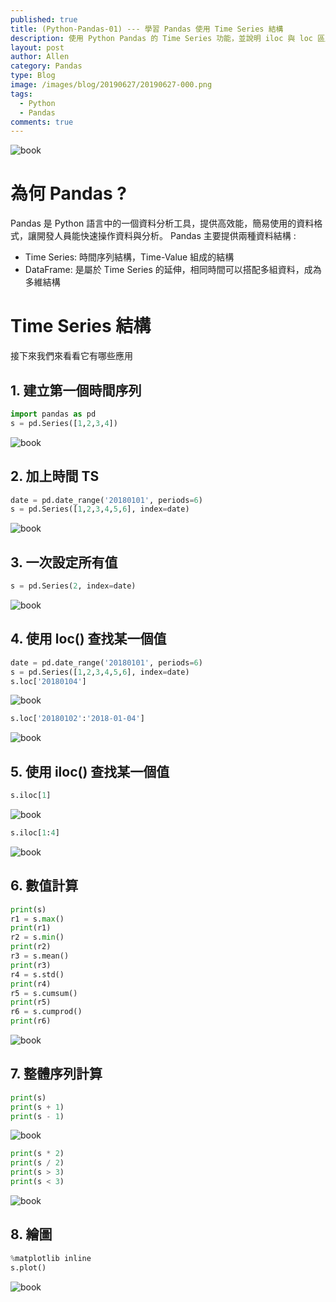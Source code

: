 ```yaml
---
published: true
title: (Python-Pandas-01) --- 學習 Pandas 使用 Time Series 結構
description: 使用 Python Pandas 的 Time Series 功能，並說明 iloc 與 loc 區別
layout: post
author: Allen
category: Pandas
type: Blog
image: /images/blog/20190627/20190627-000.png
tags: 
  - Python
  - Pandas
comments: true
---
```


![book](/images/blog/20190627/20190627-000.png)

# 為何 Pandas ?
Pandas 是 Python 語言中的一個資料分析工具，提供高效能，簡易使用的資料格式，讓開發人員能快速操作資料與分析。
Pandas 主要提供兩種資料結構 :
- Time Series: 時間序列結構，Time-Value 組成的結構
- DataFrame: 是屬於 Time Series 的延伸，相同時間可以搭配多組資料，成為多維結構

# Time Series 結構
接下來我們來看看它有哪些應用

## 1. 建立第一個時間序列
```python
import pandas as pd
s = pd.Series([1,2,3,4])
```
![book](/images/blog/20190627/20190627-001.png)

## 2. 加上時間 TS
```python
date = pd.date_range('20180101', periods=6)
s = pd.Series([1,2,3,4,5,6], index=date)
```
![book](/images/blog/20190627/20190627-002.png)

## 3. 一次設定所有值
```python
s = pd.Series(2, index=date)
```
![book](/images/blog/20190627/20190627-003.png)

## 4. 使用 loc() 查找某一個值
```python
date = pd.date_range('20180101', periods=6)
s = pd.Series([1,2,3,4,5,6], index=date)
s.loc['20180104']
```
![book](/images/blog/20190627/20190627-004.png)

```python
s.loc['20180102':'2018-01-04']
```
![book](/images/blog/20190627/20190627-005.png)

## 5. 使用 iloc() 查找某一個值
```python
s.iloc[1]
```
![book](/images/blog/20190627/20190627-006.png)

```python
s.iloc[1:4]
```
![book](/images/blog/20190627/20190627-007.png)

## 6. 數值計算
```python
print(s)
r1 = s.max()
print(r1)
r2 = s.min()
print(r2)
r3 = s.mean()
print(r3)
r4 = s.std()
print(r4)
r5 = s.cumsum()
print(r5)
r6 = s.cumprod()
print(r6)
```
![book](/images/blog/20190627/20190627-008.png)


## 7. 整體序列計算
```python
print(s)
print(s + 1)
print(s - 1)
```
![book](/images/blog/20190627/20190627-009.png)
```python
print(s * 2)
print(s / 2)
print(s > 3)
print(s < 3)
```
![book](/images/blog/20190627/20190627-010.png)

## 8. 繪圖
```python
%matplotlib inline
s.plot()
```
![book](/images/blog/20190627/20190627-011.png)